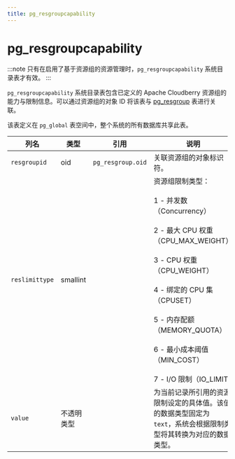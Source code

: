 ```yaml
---
title: pg_resgroupcapability
---
```


# pg_resgroupcapability

:::note
只有在启用了基于资源组的资源管理时，`pg_resgroupcapability` 系统目录表才有效。
:::

`pg_resgroupcapability` 系统目录表包含已定义的 Apache Cloudberry 资源组的能力与限制信息。可以通过资源组的对象 ID 将该表与 [pg_resgroup](./pg-resgroup.md) 表进行关联。

该表定义在 `pg_global` 表空间中，整个系统的所有数据库共享此表。

| 列名          | 类型       | 引用                  | 说明                                                                 |
|---------------|------------|-----------------------|----------------------------------------------------------------------|
| `resgroupid`  | oid        | `pg_resgroup.oid`     | 关联资源组的对象标识符。                                              |
| `reslimittype`| smallint   |                       | 资源组限制类型：<br/><br/>1 - 并发数（Concurrency）<br/><br/>2 - 最大 CPU 权重（CPU_MAX_WEIGHT）<br/><br/>3 - CPU 权重（CPU_WEIGHT）<br/><br/>4 - 绑定的 CPU 集（CPUSET）<br/><br/>5 - 内存配额（MEMORY_QUOTA）<br/><br/>6 - 最小成本阈值（MIN_COST）<br/><br/>7 - I/O 限制（IO_LIMIT） |
| `value`       | 不透明类型 |                       | 为当前记录所引用的资源限制设定的具体值。该值的数据类型固定为 `text`，系统会根据限制类型将其转换为对应的数据类型。 |
